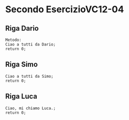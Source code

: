 # Secondo EsercizioVC12-04

## Riga Dario

```
Metodo: 
Ciao a tutti da Dario;
return 0;
```

## Riga Simo 

```
Ciao a tutti da Simo;
return 0;
```

## Riga Luca 

```
Ciao, mi chiamo Luca.;
return 0;

```
